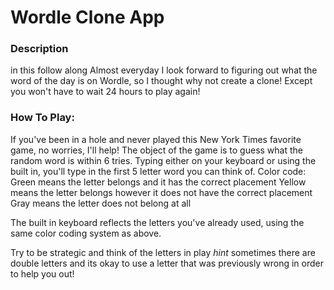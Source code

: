 # Wordle Clone App

### Description

in this follow along
Almost everyday I look forward to figuring out what the word of the day is on Wordle, so I thought why not create a clone! Except you won't have to wait 24 hours to play again!

### How To Play:

If you've been in a hole and never played this New York Times favorite game, no worries, I'll help!
The object of the game is to guess what the random word is within 6 tries. Typing either on your keyboard or using the built in, you'll type in the first 5 letter word you can think of.
Color code:
Green means the letter belongs and it has the correct placement
Yellow means the letter belongs however it does not have the correct placement
Gray means the letter does not belong at all

The built in keyboard reflects the letters you've already used, using the same color coding system as above.

Try to be strategic and think of the letters in play
_hint_ sometimes there are double letters and its okay to use a letter that was previously wrong in order to help you out!

<!-- learned useContext, flex: percentage, [...state], useEffect >

